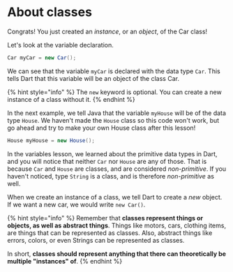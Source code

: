 # About classes

Congrats! You just created an _instance_, or an _object_, of the Car class!

Let's look at the variable declaration. 

```java
Car myCar = new Car();
```

We can see that the variable `myCar` is declared with the data type `Car`. This tells Dart that this variable will be an object of the class Car.

{% hint style="info" %}
The `new` keyword is optional. You can create a new instance of a class without it.
{% endhint %}

In the next example, we tell Java that the variable `myHouse` will be of the data type `House`. We haven't made the `House` class so this code won't work, but go ahead and try to make your own House class after this lesson!

```java
House myHouse = new House();
```

In the variables lesson, we learned about the primitive data types in Dart, and you will notice that neither `Car` nor `House` are any of those. That is because `Car` and `House` are classes, and are considered _non-primitive_. If you haven't noticed, type `String` is a class, and is therefore _non-primitive_ as well.

When we create an instance of a class, we tell Dart to create a _new_ object. If we want a new car, we would write `new Car()`.

{% hint style="info" %}
Remember that **classes represent things or objects, as well as abstract things**. Things like motors, cars, clothing items, are things that can be represented as classes. Also, abstract things like errors, colors, or even Strings can be represented as classes.

In short, **classes should represent anything that there can theoretically be multiple "instances" of**.
{% endhint %}

